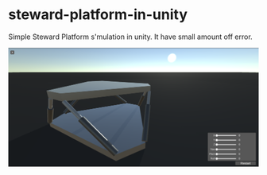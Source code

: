 # steward-platform-in-unity
 Simple Steward Platform s'mulation in unity. 
It have small amount off error.   


![1](/Media/1.png)

